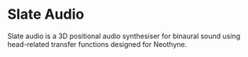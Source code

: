 Slate Audio
==========

Slate audio is a 3D positional audio synthesiser for binaural sound using head-related transfer functions designed for
Neothyne.
